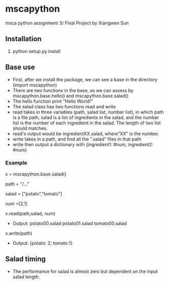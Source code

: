# mscapython
msca python assignment 3/ Final Project 
by Xiangwen Sun

## Installation

1. python setup.py install

## Base use

* First, after we install the package, we can see a base in the directory (import mscapython)
* There are two functions in the base, as we can assess by mscapython.base.hello() and mscapython.base.salad()
* The hello function print "Hello World!"
* The salad class has two functions read and write
* read takes in three variables (path, salad list, number list), in which path is a file path, salad is a list of ingredients in the salad, and the number list is the number of each ingredient in the salad. The length of two list should matches. 
* read's output would be ingredientXX.salad, where"XX" is the number. 
* write takes in a path, and find all the ".salad" files in that path
* write then output a dictionary with {ingredient1: #num, ingredient2: #num}


### Example 
x = mscapython.base.salad()

path = "/..."

salad = ["potato","tomato"]

num =[2,1]

x.read(path,salad, num)

* Output:
potato00.salad
potato01.salad
tomato00.salad

x.write(path)

* Output:
{potato: 2;
tomato:1}

## Salad timing

* The performance for salad is almost zero but dependent on the input salad length. 
